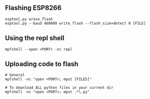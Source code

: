 ## Flashing ESP8266

```
esptool.py erase_flash
esptool.py --baud 460800 write_flash --flash_size=detect 0 [FILE]
```

## Using the repl shell
```
mpfshell --open <PORT> -nc repl
```


## Uploading code to flash

```
# General
mpfshell -nc "open <PORT>; mput [FILES]"

# To download ALL python files in your current dir 
mpfshell -nc "open <PORT>; mput .*\.py"

```